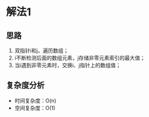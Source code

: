# 解法1
## 思路
1. 双指针i和j，遍历数组；
2. i不断检测后面的数组元素，j存储非零元素索引的最大值；
3. 当i遇到非零元素时，交换i、j指针上的数组值；

## 复杂度分析
* 时间复杂度：O(n)
* 空间复杂度：O(1)